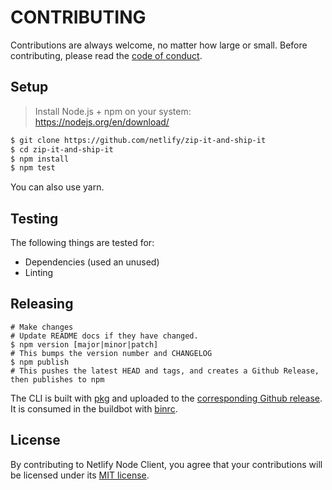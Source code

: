 # CONTRIBUTING

Contributions are always welcome, no matter how large or small. Before contributing, please read the [code of conduct](CODE_OF_CONDUCT.md).

## Setup

> Install Node.js + npm on your system: https://nodejs.org/en/download/

```sh
$ git clone https://github.com/netlify/zip-it-and-ship-it
$ cd zip-it-and-ship-it
$ npm install
$ npm test
```

You can also use yarn.


## Testing

The following things are tested for:

- Dependencies (used an unused)
- Linting

## Releasing

```console
# Make changes
# Update README docs if they have changed.
$ npm version [major|minor|patch]
# This bumps the version number and CHANGELOG
$ npm publish
# This pushes the latest HEAD and tags, and creates a Github Release, then publishes to npm
```

The CLI is built with [pkg](https://github.com/zeit/pkg) and uploaded to the [corresponding Github release](https://github.com/netlify/zip-it-and-ship-it/releases).  It is consumed in the buildbot with [binrc](https://github.com/netlify/binrc).

## License

By contributing to Netlify Node Client, you agree that your contributions will be licensed
under its [MIT license](LICENSE).
